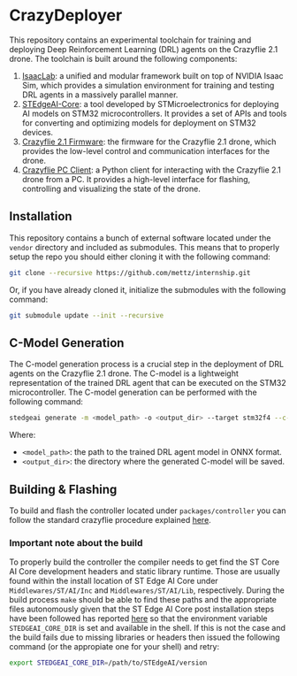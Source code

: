 # CrazyDeployer

This repository contains an experimental toolchain for training and deploying Deep Reinforcement Learning (DRL) agents on the Crazyflie 2.1 drone. The toolchain is built around the following components:
1. [IsaacLab](https://isaac-sim.github.io/IsaacLab/main/index.html): a unified and modular framework built on top of NVIDIA Isaac Sim, which provides a simulation environment for training and testing DRL agents in a massively parallel manner.
2. [STEdgeAI-Core](https://stedgeai-dc.st.com/assets/embedded-docs/index.html): a tool developed by STMicroelectronics for deploying AI models on STM32 microcontrollers. It provides a set of APIs and tools for converting and optimizing models for deployment on STM32 devices.
3. [Crazyflie 2.1 Firmware](https://www.bitcraze.io/documentation/repository/crazyflie-firmware/master/): the firmware for the Crazyflie 2.1 drone, which provides the low-level control and communication interfaces for the drone.
4. [Crazyflie PC Client](https://www.bitcraze.io/documentation/repository/crazyflie-clients-python/master/): a Python client for interacting with the Crazyflie 2.1 drone from a PC. It provides a high-level interface for flashing, controlling and visualizing the state of the drone.

## Installation

This repository contains a bunch of external software located under the `vendor` directory and included as submodules. This means that to properly setup the repo you should either cloning it with the following command:
```bash
git clone --recursive https://github.com/mettz/internship.git
```
Or, if you have already cloned it, initialize the submodules with the following command:
```bash
git submodule update --init --recursive
```

## C-Model Generation

The C-model generation process is a crucial step in the deployment of DRL agents on the Crazyflie 2.1 drone. The C-model is a lightweight representation of the trained DRL agent that can be executed on the STM32 microcontroller. The C-model generation can be performed with the following command:

```bash
stedgeai generate -m <model_path> -o <output_dir> --target stm32f4 --c-api st-ai --no-workspace
```

Where:
- `<model_path>`: the path to the trained DRL agent model in ONNX format.
- `<output_dir>`: the directory where the generated C-model will be saved.

## Building & Flashing

To build and flash the controller located under `packages/controller` you can follow the standard crazyflie procedure explained [here](https://github.com/bitcraze/crazyflie-firmware/blob/master/docs/building-and-flashing/build.md).

### Important note about the build

To properly build the controller the compiler needs to get find the ST Core AI Core development headers and static library runtime. Those are usually found within the install location of ST Edge AI Core under `Middlewares/ST/AI/Inc` and `Middlewares/ST/AI/Lib`, respectively. During the build process `make` should be able to find these paths and the appropriate files autonomously given that the ST Edge AI Core post installation steps have been followed has reported [here](https://stedgeai-dc.st.com/assets/embedded-docs/setting_env.html) so that the environment variable `STEDGEAI_CORE_DIR` is set and available in the shell. If this is not the case and the build fails due to missing libraries or headers then issued the following command (or the appropiate one for your shell) and retry:
```bash
export STEDGEAI_CORE_DIR=/path/to/STEdgeAI/version
```